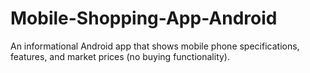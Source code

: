 # Mobile-Shopping-App-Android
An informational Android app that shows mobile phone specifications, features, and market prices (no buying functionality).
